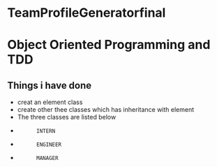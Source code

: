 # TeamProfileGeneratorfinal

# Object Oriented Programming and TDD

## Things i have done
*  creat an element class
*  create other thee classes which has inheritance with element
*  The three classes are listed below
*           INTERN
*           ENGINEER
*           MANAGER


